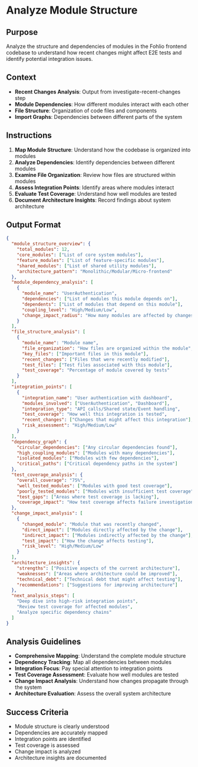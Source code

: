 # Analyze Module Structure

## Purpose
Analyze the structure and dependencies of modules in the Fohlio frontend codebase to understand how recent changes might affect E2E tests and identify potential integration issues.

## Context
- **Recent Changes Analysis**: Output from investigate-recent-changes step
- **Module Dependencies**: How different modules interact with each other
- **File Structure**: Organization of code files and components
- **Import Graphs**: Dependencies between different parts of the system

## Instructions
1. **Map Module Structure**: Understand how the codebase is organized into modules
2. **Analyze Dependencies**: Identify dependencies between different modules
3. **Examine File Organization**: Review how files are structured within modules
4. **Assess Integration Points**: Identify areas where modules interact
5. **Evaluate Test Coverage**: Understand how well modules are tested
6. **Document Architecture Insights**: Record findings about system architecture

## Output Format
```json
{
  "module_structure_overview": {
    "total_modules": 12,
    "core_modules": ["List of core system modules"],
    "feature_modules": ["List of feature-specific modules"],
    "shared_modules": ["List of shared utility modules"],
    "architecture_pattern": "Monolithic/Modular/Micro-frontend"
  },
  "module_dependency_analysis": [
    {
      "module_name": "UserAuthentication",
      "dependencies": ["List of modules this module depends on"],
      "dependents": ["List of modules that depend on this module"],
      "coupling_level": "High/Medium/Low",
      "change_impact_radius": "How many modules are affected by changes here"
    }
  ],
  "file_structure_analysis": [
    {
      "module_name": "Module name",
      "file_organization": "How files are organized within the module",
      "key_files": ["Important files in this module"],
      "recent_changes": ["Files that were recently modified"],
      "test_files": ["Test files associated with this module"],
      "test_coverage": "Percentage of module covered by tests"
    }
  ],
  "integration_points": [
    {
      "integration_name": "User authentication with dashboard",
      "modules_involved": ["UserAuthentication", "Dashboard"],
      "integration_type": "API calls/Shared state/Event handling",
      "test_coverage": "How well this integration is tested",
      "recent_changes": ["Changes that might affect this integration"],
      "risk_assessment": "High/Medium/Low"
    }
  ],
  "dependency_graph": {
    "circular_dependencies": ["Any circular dependencies found"],
    "high_coupling_modules": ["Modules with many dependencies"],
    "isolated_modules": ["Modules with few dependencies"],
    "critical_paths": ["Critical dependency paths in the system"]
  },
  "test_coverage_analysis": {
    "overall_coverage": "75%",
    "well_tested_modules": ["Modules with good test coverage"],
    "poorly_tested_modules": ["Modules with insufficient test coverage"],
    "test_gaps": ["Areas where test coverage is lacking"],
    "coverage_impact": "How test coverage affects failure investigation"
  },
  "change_impact_analysis": [
    {
      "changed_module": "Module that was recently changed",
      "direct_impact": ["Modules directly affected by the change"],
      "indirect_impact": ["Modules indirectly affected by the change"],
      "test_impact": ["How the change affects testing"],
      "risk_level": "High/Medium/Low"
    }
  ],
  "architecture_insights": {
    "strengths": ["Positive aspects of the current architecture"],
    "weaknesses": ["Areas where architecture could be improved"],
    "technical_debt": ["Technical debt that might affect testing"],
    "recommendations": ["Suggestions for improving architecture"]
  },
  "next_analysis_steps": [
    "Deep dive into high-risk integration points",
    "Review test coverage for affected modules",
    "Analyze specific dependency chains"
  ]
}
```

## Analysis Guidelines
- **Comprehensive Mapping**: Understand the complete module structure
- **Dependency Tracking**: Map all dependencies between modules
- **Integration Focus**: Pay special attention to integration points
- **Test Coverage Assessment**: Evaluate how well modules are tested
- **Change Impact Analysis**: Understand how changes propagate through the system
- **Architecture Evaluation**: Assess the overall system architecture

## Success Criteria
- Module structure is clearly understood
- Dependencies are accurately mapped
- Integration points are identified
- Test coverage is assessed
- Change impact is analyzed
- Architecture insights are documented
